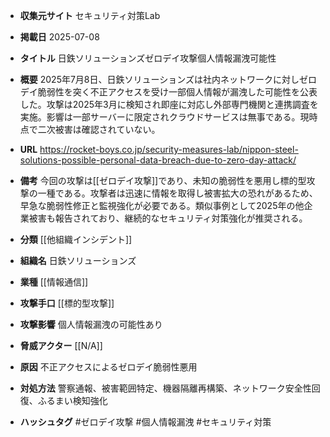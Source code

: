 - **収集元サイト**
セキュリティ対策Lab

- **掲載日**
2025-07-08

- **タイトル**
日鉄ソリューションズゼロデイ攻撃個人情報漏洩可能性

- **概要**
2025年7月8日、日鉄ソリューションズは社内ネットワークに対しゼロデイ脆弱性を突く不正アクセスを受け一部個人情報が漏洩した可能性を公表した。攻撃は2025年3月に検知され即座に対応し外部専門機関と連携調査を実施。影響は一部サーバーに限定されクラウドサービスは無事である。現時点で二次被害は確認されていない。

- **URL**
https://rocket-boys.co.jp/security-measures-lab/nippon-steel-solutions-possible-personal-data-breach-due-to-zero-day-attack/

- **備考**
今回の攻撃は[[ゼロデイ攻撃]]であり、未知の脆弱性を悪用し標的型攻撃の一種である。攻撃者は迅速に情報を取得し被害拡大の恐れがあるため、早急な脆弱性修正と監視強化が必要である。類似事例として2025年の他企業被害も報告されており、継続的なセキュリティ対策強化が推奨される。

- **分類**
[[他組織インシデント]]

- **組織名**
日鉄ソリューションズ

- **業種**
[[情報通信]]

- **攻撃手口**
[[標的型攻撃]]

- **攻撃影響**
個人情報漏洩の可能性あり

- **脅威アクター**
[[N/A]]

- **原因**
不正アクセスによるゼロデイ脆弱性悪用

- **対処方法**
警察通報、被害範囲特定、機器隔離再構築、ネットワーク安全性回復、ふるまい検知強化

- **ハッシュタグ**
#ゼロデイ攻撃 #個人情報漏洩 #セキュリティ対策
